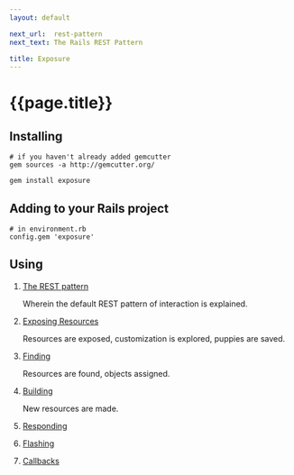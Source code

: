 ```yaml
---
layout: default

next_url:  rest-pattern
next_text: The Rails REST Pattern

title: Exposure
---
```


# {{page.title}}


Installing
------------
    
    # if you haven't already added gemcutter
    gem sources -a http://gemcutter.org/
    
    gem install exposure
    
Adding to your Rails project
----------------
    # in environment.rb
    config.gem 'exposure'
    
Using
----------------
    
1. [The REST pattern](rest-pattern.html)
   
   Wherein the default REST pattern of interaction is explained.
   
2. [Exposing Resources](exposing.html)
   
   Resources are exposed, customization is explored, puppies are saved.
   
3. [Finding](finding.html)
   
   Resources are found, objects assigned.
   
4. [Building](building.html)
   
   New resources are made.
   
5. [Responding](responding.html)
6. [Flashing](flashing.html)
7. [Callbacks](callbacks.html)
  